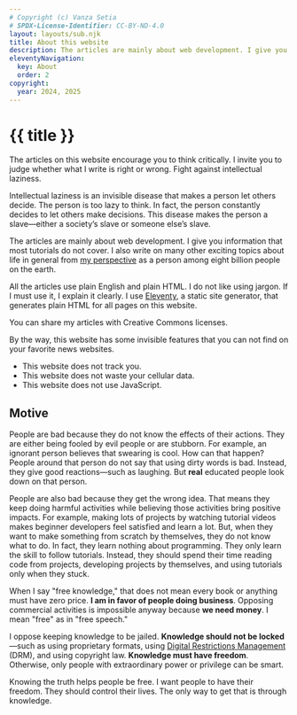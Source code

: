 ```yaml
---
# Copyright (c) Vanza Setia
# SPDX-License-Identifier: CC-BY-ND-4.0
layout: layouts/sub.njk
title: About this website
description: The articles are mainly about web development. I give you information that most tutorials do not cover. I also write on many other exciting topics about life in general.
eleventyNavigation:
  key: About
  order: 2
copyright:
  year: 2024, 2025
---
```


# {{ title }}

The articles on this website encourage you to think critically. I invite you to judge whether what I write is right or wrong. Fight against intellectual laziness.

Intellectual laziness is an invisible disease that makes a person let others decide. The person is too lazy to think. In fact, the person constantly decides to let others make decisions. This disease makes the person a slave—either a society’s slave or someone else’s slave.

The articles are mainly about web development. I give you information that most tutorials do not cover. I also write on many other exciting topics about life in general from [my perspective](/author/) as a person among eight billion people on the earth.

All the articles use plain English and plain HTML. I do not like using jargon. If I must use it, I explain it clearly. I use [Eleventy](https://www.11ty.dev/), a static site generator, that generates plain HTML for all pages on this website.

You can share my articles with Creative Commons licenses.

By the way, this website has some invisible features that you can not find on your favorite news websites.

- This website does not track you.
- This website does not waste your cellular data.
- This website does not use JavaScript.

## Motive

People are bad because they do not know the effects of their actions. They are either being fooled by evil people or are stubborn. For example, an ignorant person believes that swearing is cool. How can that happen? People around that person do not say that using dirty words is bad. Instead, they give good reactions—such as laughing. But **real** educated people look down on that person.

People are also bad because they get the wrong idea. That means they keep doing harmful activities while believing those activities bring positive impacts. For example, making lots of projects by watching tutorial videos makes beginner developers feel satisfied and learn a lot. But, when they want to make something from scratch by themselves, they do not know what to do. In fact, they learn nothing about programming. They only learn the skill to follow tutorials. Instead, they should spend their time reading code from projects, developing projects by themselves, and using tutorials only when they stuck.

When I say "free knowledge," that does not mean every book or anything must have zero price. **I am in favor of people doing business**. Opposing commercial activities is impossible anyway because **we need money**. I mean "free" as in "free speech."

I oppose keeping knowledge to be jailed. **Knowledge should not be locked**—such as using proprietary formats, using [Digital Restrictions Management](https://drm.info/) (DRM), and using copyright law. **Knowledge must have freedom**. Otherwise, only people with extraordinary power or privilege can be smart.

Knowing the truth helps people be free. I want people to have their freedom. They should control their lives. The only way to get that is through knowledge.
